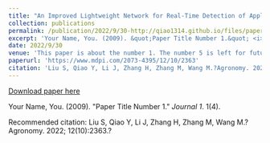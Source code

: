 ```yaml
---
title: "An Improved Lightweight Network for Real-Time Detection of Apple Leaf Diseases in Natural Scenes"
collection: publications
permalink: /publication/2022/9/30-http://qiao1314.github.io/files/paper4.pdf
excerpt: 'Your Name, You. (2009). &quot;Paper Title Number 1.&quot; <i>Journal 1</i>. 1(4).'
date: 2022/9/30
venue: 'This paper is about the number 1. The number 5 is left for future work.'
paperurl: 'https://www.mdpi.com/2073-4395/12/10/2363'
citation: 'Liu S, Qiao Y, Li J, Zhang H, Zhang M, Wang M.?Agronomy. 2022; 12(10):2363.?'
---
```


<a href='https://www.mdpi.com/2073-4395/12/10/2363'>Download paper here</a>

Your Name, You. (2009). &quot;Paper Title Number 1.&quot; <i>Journal 1</i>. 1(4).

Recommended citation: Liu S, Qiao Y, Li J, Zhang H, Zhang M, Wang M.?Agronomy. 2022; 12(10):2363.?